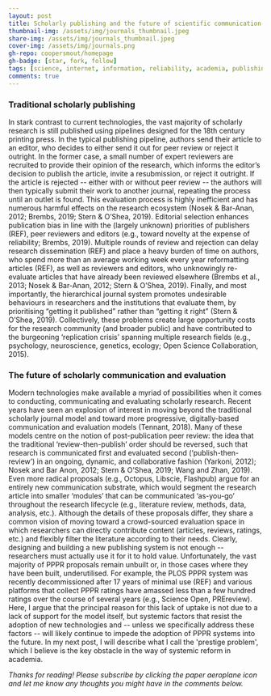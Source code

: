 ```yaml
---
layout: post
title: Scholarly publishing and the future of scientific communication
thumbnail-img: /assets/img/journals_thumbnail.jpeg
share-img: /assets/img/journals_thumbnail.jpeg
cover-img: /assets/img/journals.png
gh-repo: coopersmout/homepage
gh-badge: [star, fork, follow]
tags: [science, internet, information, reliability, academia, publishing, peer review]
comments: true
---
```


### Traditional scholarly publishing
In stark contrast to current technologies, the vast majority of scholarly research is still published using pipelines designed for the 18th century printing press. In the typical publishing pipeline, authors send their article to an editor, who decides to either send it out for peer review or reject it outright. In the former case, a small number of expert reviewers are recruited to provide their opinion of the research, which informs the editor’s decision to publish the article, invite a resubmission, or reject it outright. If the article is rejected -- either with or without peer review -- the authors will then typically submit their work to another journal, repeating the process until an outlet is found. This evaluation process is highly inefficient and has numerous harmful effects on the research ecosystem (Nosek & Bar-Anan, 2012; Brembs, 2019; Stern & O’Shea, 2019). Editorial selection enhances publication bias in line with the (largely unknown) priorities of publishers (REF), peer reviewers and editors (e.g., toward novelty at the expense of reliability; Brembs, 2019). Multiple rounds of review and rejection can delay research dissemination (REF) and place a heavy burden of time on authors, who spend more than an average working week every year reformatting articles (REF), as well as reviewers and editors, who unknowingly re-evaluate articles that have already been reviewed elsewhere (Brembs et al., 2013; Nosek & Bar-Anan, 2012; Stern & O’Shea, 2019). Finally, and most importantly, the hierarchical journal system promotes undesirable behaviours in researchers and the institutions that evaluate them, by prioritising “getting it published” rather than “getting it right” (Stern & O’Shea, 2019). Collectively, these problems create large opportunity costs for the research community (and broader public) and have contributed to the burgeoning ‘replication crisis’ spanning multiple research fields (e.g., psychology, neuroscience, genetics, ecology; Open Science Collaboration, 2015).

### The future of scholarly communication and evaluation
Modern technologies make available a myriad of possibilities when it comes to conducting, communicating and evaluating scholarly research. Recent years have seen an explosion of interest in moving beyond the traditional scholarly journal model and toward more progressive, digitally-based communication and evaluation models (Tennant, 2018). Many of these models centre on the notion of post-publication peer review: the idea that the traditional ‘review-then-publish’ order should be reversed, such that research is communicated first and evaluated second (‘publish-then-review’) in an ongoing, dynamic, and collaborative fashion (Yarkoni, 2012); Nosek and Bar Anon, 2012; Stern & O’Shea, 2019; Wang and Zhan, 2019). Even more radical proposals (e.g., Octopus, Libscie, Flashpub) argue for an entirely new communication substrate, which would segment the research article into smaller ‘modules’ that can be communicated ‘as-you-go’ throughout the research lifecycle (e.g., literature review, methods, data, analysis, etc.). Although the details of these proposals differ, they share a common vision of moving toward a crowd-sourced evaluation space in which researchers can directly contribute content (articles, reviews, ratings, etc.) and flexibly filter the literature according to their needs. Clearly, designing and building a new publishing system is not enough -- researchers must actually use it for it to hold value. Unfortunately, the vast majority of PPPR proposals remain unbuilt or, in those cases where they have been built, underutilised. For example, the PLOS PPPR system was recently decommissioned after 17 years of minimal use (REF) and various platforms that collect PPPR ratings have amassed less than a few hundred ratings over the course of several years (e.g., Science Open, PREreview). Here, I argue that the principal reason for this lack of uptake is not due to a lack of support for the model itself, but systemic factors that resist the adoption of new technologies and -- unless we specifically address these factors -- will likely continue to impede the adoption of PPPR systems into the future. In my next post, I will describe what I call the 'prestige problem', which I believe is the key obstacle in the way of systemic reform in academia.

*Thanks for reading! Please subscribe by clicking the paper aeroplane icon and let me know any thoughts you might have in the comments below.*
